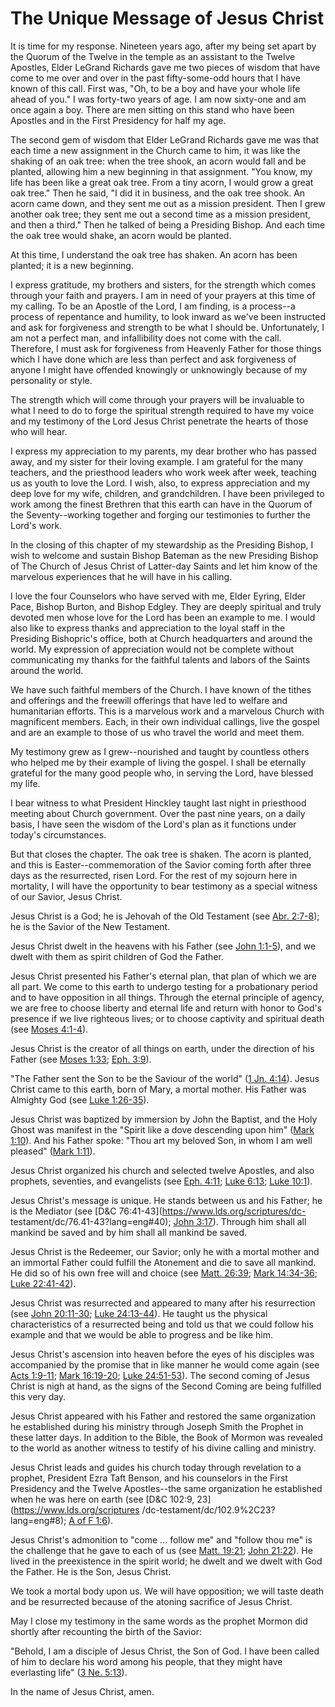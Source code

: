 # The Unique Message of Jesus Christ

It is time for my response. Nineteen years ago, after my being set apart by
the Quorum of the Twelve in the temple as an assistant to the Twelve Apostles,
Elder LeGrand Richards gave me two pieces of wisdom that have come to me over
and over in the past fifty-some-odd hours that I have known of this call.
First was, "Oh, to be a boy and have your whole life ahead of you." I was
forty-two years of age. I am now sixty-one and am once again a boy. There are
men sitting on this stand who have been Apostles and in the First Presidency
for half my age.

The second gem of wisdom that Elder LeGrand Richards gave me was that each
time a new assignment in the Church came to him, it was like the shaking of an
oak tree: when the tree shook, an acorn would fall and be planted, allowing
him a new beginning in that assignment. "You know, my life has been like a
great oak tree. From a tiny acorn, I would grow a great oak tree." Then he
said, "I did it in business, and the oak tree shook. An acorn came down, and
they sent me out as a mission president. Then I grew another oak tree; they
sent me out a second time as a mission president, and then a third." Then he
talked of being a Presiding Bishop. And each time the oak tree would shake, an
acorn would be planted.

At this time, I understand the oak tree has shaken. An acorn has been planted;
it is a new beginning.

I express gratitude, my brothers and sisters, for the strength which comes
through your faith and prayers. I am in need of your prayers at this time of
my calling. To be an Apostle of the Lord, I am finding, is a process--a
process of repentance and humility, to look inward as we've been instructed
and ask for forgiveness and strength to be what I should be. Unfortunately, I
am not a perfect man, and infallibility does not come with the call.
Therefore, I must ask for forgiveness from Heavenly Father for those things
which I have done which are less than perfect and ask forgiveness of anyone I
might have offended knowingly or unknowingly because of my personality or
style.

The strength which will come through your prayers will be invaluable to what I
need to do to forge the spiritual strength required to have my voice and my
testimony of the Lord Jesus Christ penetrate the hearts of those who will
hear.

I express my appreciation to my parents, my dear brother who has passed away,
and my sister for their loving example. I am grateful for the many teachers,
and the priesthood leaders who work week after week, teaching us as youth to
love the Lord. I wish, also, to express appreciation and my deep love for my
wife, children, and grandchildren. I have been privileged to work among the
finest Brethren that this earth can have in the Quorum of the Seventy--working
together and forging our testimonies to further the Lord's work.

In the closing of this chapter of my stewardship as the Presiding Bishop, I
wish to welcome and sustain Bishop Bateman as the new Presiding Bishop of The
Church of Jesus Christ of Latter-day Saints and let him know of the marvelous
experiences that he will have in his calling.

I love the four Counselors who have served with me, Elder Eyring, Elder Pace,
Bishop Burton, and Bishop Edgley. They are deeply spiritual and truly devoted
men whose love for the Lord has been an example to me. I would also like to
express thanks and appreciation to the loyal staff in the Presiding
Bishopric's office, both at Church headquarters and around the world. My
expression of appreciation would not be complete without communicating my
thanks for the faithful talents and labors of the Saints around the world.

We have such faithful members of the Church. I have known of the tithes and
offerings and the freewill offerings that have led to welfare and humanitarian
efforts. This is a marvelous work and a marvelous Church with magnificent
members. Each, in their own individual callings, live the gospel and are an
example to those of us who travel the world and meet them.

My testimony grew as I grew--nourished and taught by countless others who
helped me by their example of living the gospel. I shall be eternally grateful
for the many good people who, in serving the Lord, have blessed my life.

I bear witness to what President Hinckley taught last night in priesthood
meeting about Church government. Over the past nine years, on a daily basis, I
have seen the wisdom of the Lord's plan as it functions under today's
circumstances.

But that closes the chapter. The oak tree is shaken. The acorn is planted, and
this is Easter--commemoration of the Savior coming forth after three days as
the resurrected, risen Lord. For the rest of my sojourn here in mortality, I
will have the opportunity to bear testimony as a special witness of our
Savior, Jesus Christ.

Jesus Christ is a God; he is Jehovah of the Old Testament (see [Abr.
2:7-8](https://www.lds.org/scriptures/pgp/abr/2.7-8?lang=eng#6)); he is the
Savior of the New Testament.

Jesus Christ dwelt in the heavens with his Father (see [John
1:1-5](https://www.lds.org/scriptures/nt/john/1.1-5?lang=eng#0)), and we dwelt
with them as spirit children of God the Father.

Jesus Christ presented his Father's eternal plan, that plan of which we are
all part. We come to this earth to undergo testing for a probationary period
and to have opposition in all things. Through the eternal principle of agency,
we are free to choose liberty and eternal life and return with honor to God's
presence if we live righteous lives; or to choose captivity and spiritual
death (see [Moses
4:1-4](https://www.lds.org/scriptures/pgp/moses/4.1-4?lang=eng#0)).

Jesus Christ is the creator of all things on earth, under the direction of his
Father (see [Moses
1:33](https://www.lds.org/scriptures/pgp/moses/1.33?lang=eng#32); [Eph.
3:9](https://www.lds.org/scriptures/nt/eph/3.9?lang=eng#8)).

"The Father sent the Son to be the Saviour of the world" ([1 Jn.
4:14](https://www.lds.org/scriptures/nt/1-jn/4.14?lang=eng#13)). Jesus Christ
came to this earth, born of Mary, a mortal mother. His Father was Almighty God
(see [Luke
1:26-35](https://www.lds.org/scriptures/nt/luke/1.26-35?lang=eng#25)).

Jesus Christ was baptized by immersion by John the Baptist, and the Holy Ghost
was manifest in the "Spirit like a dove descending upon him" ([Mark
1:10](https://www.lds.org/scriptures/nt/mark/1.10?lang=eng#9)). And his Father
spoke: "Thou art my beloved Son, in whom I am well pleased" ([Mark
1:11](https://www.lds.org/scriptures/nt/mark/1.11?lang=eng#10)).

Jesus Christ organized his church and selected twelve Apostles, and also
prophets, seventies, and evangelists (see [Eph.
4:11](https://www.lds.org/scriptures/nt/eph/4.11?lang=eng#10); [Luke
6:13](https://www.lds.org/scriptures/nt/luke/6.13?lang=eng#12); [Luke
10:1](https://www.lds.org/scriptures/nt/luke/10.1?lang=eng#0)).

Jesus Christ's message is unique. He stands between us and his Father; he is
the Mediator (see [D&amp;C 76:41-43](https://www.lds.org/scriptures/dc-
testament/dc/76.41-43?lang=eng#40); [John
3:17](https://www.lds.org/scriptures/nt/john/3.17?lang=eng#16)). Through him
shall all mankind be saved and by him shall all mankind be saved.

Jesus Christ is the Redeemer, our Savior; only he with a mortal mother and an
immortal Father could fulfill the Atonement and die to save all mankind. He
did so of his own free will and choice (see [Matt.
26:39](https://www.lds.org/scriptures/nt/matt/26.39?lang=eng#38); [Mark
14:34-36](https://www.lds.org/scriptures/nt/mark/14.34-36?lang=eng#33); [Luke
22:41-42](https://www.lds.org/scriptures/nt/luke/22.41-42?lang=eng#40)).

Jesus Christ was resurrected and appeared to many after his resurrection (see
[John 20:11-30](https://www.lds.org/scriptures/nt/john/20.11-30?lang=eng#10);
[Luke 24:13-44](https://www.lds.org/scriptures/nt/luke/24.13-44?lang=eng#12)).
He taught us the physical characteristics of a resurrected being and told us
that we could follow his example and that we would be able to progress and be
like him.

Jesus Christ's ascension into heaven before the eyes of his disciples was
accompanied by the promise that in like manner he would come again (see [Acts
1:9-11](https://www.lds.org/scriptures/nt/acts/1.9-11?lang=eng#8); [Mark
16:19-20](https://www.lds.org/scriptures/nt/mark/16.19-20?lang=eng#18); [Luke
24:51-53](https://www.lds.org/scriptures/nt/luke/24.51-53?lang=eng#50)). The
second coming of Jesus Christ is nigh at hand, as the signs of the Second
Coming are being fulfilled this very day.

Jesus Christ appeared with his Father and restored the same organization he
established during his ministry through Joseph Smith the Prophet in these
latter days. In addition to the Bible, the Book of Mormon was revealed to the
world as another witness to testify of his divine calling and ministry.

Jesus Christ leads and guides his church today through revelation to a
prophet, President Ezra Taft Benson, and his counselors in the First
Presidency and the Twelve Apostles--the same organization he established when
he was here on earth (see [D&amp;C 102:9, 23](https://www.lds.org/scriptures
/dc-testament/dc/102.9%2C23?lang=eng#8); [A of F
1:6](https://www.lds.org/scriptures/pgp/a-of-f/1.6?lang=eng#5)).

Jesus Christ's admonition to "come ... follow me" and "follow thou me" is the
challenge that he gave to each of us (see [Matt.
19:21](https://www.lds.org/scriptures/nt/matt/19.21?lang=eng#20); [John
21:22](https://www.lds.org/scriptures/nt/john/21.22?lang=eng#21)). He lived in
the preexistence in the spirit world; he dwelt and we dwelt with God the
Father. He is the Son, Jesus Christ.

We took a mortal body upon us. We will have opposition; we will taste death
and be resurrected because of the atoning sacrifice of Jesus Christ.

May I close my testimony in the same words as the prophet Mormon did shortly
after recounting the birth of the Savior:

"Behold, I am a disciple of Jesus Christ, the Son of God. I have been called
of him to declare his word among his people, that they might have everlasting
life" ([3 Ne.
5:13](https://www.lds.org/scriptures/bofm/3-ne/5.13?lang=eng#12)).

In the name of Jesus Christ, amen.

